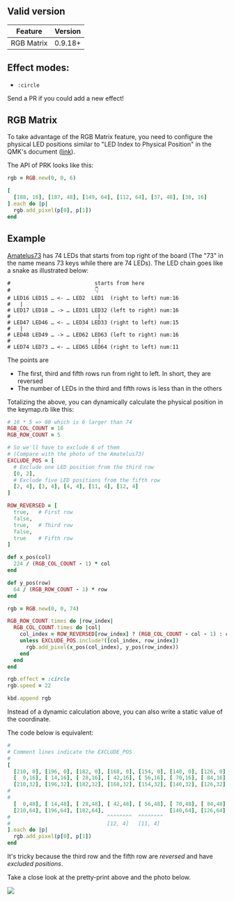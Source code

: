 ## Valid version

|Feature|Version|
|----|----|
|RGB Matrix|0.9.18+|

## Effect modes:

- `:circle`

Send a PR if you could add a new effect!

## RGB Matrix

To take advantage of the RGB Matrix feature, you need to configure the physical LED positions similar to "LED Index to Physical Position" in the QMK's document ([link](https://docs.qmk.fm/#/feature_rgb_matrix?id=common-configuration)).

The API of PRK looks like this:

```ruby
rgb = RGB.new(0, 0, 6)

[
  [188, 16], [187, 48], [149, 64], [112, 64], [37, 48], [38, 16]
].each do |p|
  rgb.add_pixel(p[0], p[1])
end
```

## Example

[Amatelus73](https://shop.yushakobo.jp/en/products/consign_amatelus73) has 74 LEDs that starts from top right of the board
(The "73" in the name means 73 keys while there are 74 LEDs).
The LED chain goes like a snake as illustrated below:

```
#                           starts from here
#                           👇
# LED16 LED15 … <- … LED2  LED1  (right to left) num:16
#   |
# LED17 LED18 … -> … LED31 LED32 (left to right) num:16
#                            |
# LED47 LED46 … <- … LED34 LED33 (right to left) num:15
#   |
# LED48 LED49 … -> … LED62 LED63 (left to right) num:16
#                            |
# LED74 LED73 … <- … LED65 LED64 (right to left) num:11
```

The points are

- The first, third and fifth rows run from right to left. In short, they are reversed
- The number of LEDs in the third and fifth rows is less than in the others

Totalizing the above, you can dynamically calculate the physical position in the keymap.rb like this:

```ruby
# 16 * 5 => 80 which is 6 larger than 74
RGB_COL_COUNT = 16
RGB_ROW_COUNT = 5

# So we'll have to exclude 6 of them
# (Compare with the photo of the Amatelus73)
EXCLUDE_POS = [
  # Exclude one LED position from the third row
  [0, 2],
  # Exclude five LED positions from the fifth row
  [2, 4], [3, 4], [4, 4], [11, 4], [12, 4]
]

ROW_REVERSED = [
  true,   # First row
  false,
  true,   # Third row
  false,
  true    # Fifth row
]

def x_pos(col)
  224 / (RGB_COL_COUNT - 1) * col
end

def y_pos(row)
  64 / (RGB_ROW_COUNT - 1) * row
end

rgb = RGB.new(0, 0, 74)

RGB_ROW_COUNT.times do |row_index|
  RGB_COL_COUNT.times do |col|
    col_index = ROW_REVERSED[row_index] ? (RGB_COL_COUNT - col - 1) : col
    unless EXCLUDE_POS.include?([col_index, row_index])
      rgb.add_pixel(x_pos(col_index), y_pos(row_index))
    end
  end
end

rgb.effect = :circle
rgb.speed = 22

kbd.append rgb
```

Instead of a dynamic calculation above, you can also write a static value of the coordinate.

The code below is equivalent:

```ruby
#
# Comment lines indicate the EXCLUDE_POS
#
[
  [210, 0], [196, 0], [182, 0], [168, 0], [154, 0], [140, 0], [126, 0], [112, 0], [ 98, 0], [ 84, 0], [ 70, 0], [ 56, 0], [ 42, 0], [ 28, 0], [ 14, 0], [  0, 0],
  [  0,16], [ 14,16], [ 28,16], [ 42,16], [ 56,16], [ 70,16], [ 84,16], [ 98,16], [112,16], [126,16], [140,16], [154,16], [168,16], [182,16], [196,16], [210,16],
  [210,32], [196,32], [182,32], [168,32], [154,32], [140,32], [126,32], [112,32], [ 98,32], [ 84,32], [ 70,32], [ 56,32], [ 42,32], [ 28,32], [ 14,32],
#                                                                                                                                                       ^^^^^^^^
#                                                                                                                                                        [0, 2]
  [  0,48], [ 14,48], [ 28,48], [ 42,48], [ 56,48], [ 70,48], [ 84,48], [ 98,48], [112,48], [126,48], [140,48], [154,48], [168,48], [182,48], [196,48], [210,48],
  [210,64], [196,64], [182,64],                     [140,64], [126,64], [112,64], [ 98,64], [ 84,64], [ 70,64],                               [ 14,64], [  0,64],
#                               ^^^^^^^^  ^^^^^^^^                                                              ^^^^^^^^  ^^^^^^^^  ^^^^^^^^
#                               [12, 4]   [11, 4]                                                                [4, 4]    [3, 4]    [2, 4]
].each do |p|
  rgb.add_pixel(p[0], p[1])
end
```

It's tricky because the third row and the fifth row are *reversed* and have *excluded positions*.

Take a close look at the pretty-print above and the photo below.

![](https://swanmatch.github.io/amatelus73/images/gallery/swan.jpg)
